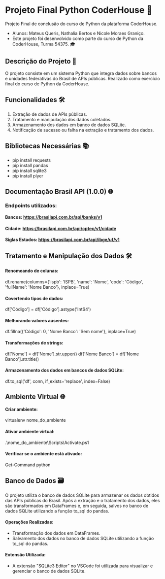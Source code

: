 # Projeto Final Python CoderHouse 🐍
Projeto Final de conclusão do curso de Python da plataforma CoderHouse. 
- Alunos: Mateus Queris, Nathalia Bertos e Nicole Moraes Graniço.
- Este projeto foi desenvolvido como parte do curso de Python da CoderHouse, Turma 54375. 🎓

## Descrição do Projeto 🚀
O projeto consiste em um sistema Python que integra dados sobre bancos e unidades federativas do Brasil de APIs públicas. Realizado como exercício final do curso de Python da CoderHouse.

## Funcionalidades 🛠️
1. Extração de dados de APIs públicas.
2. Tratamento e manipulação dos dados coletados.
3. Armazenamento dos dados em banco de dados SQLite.
4. Notificação de sucesso ou falha na extração e tratamento dos dados.

## Bibliotecas Necessárias 📚
- pip install requests
- pip install pandas
- pip install sqlite3
- pip install plyer

## Documentação Brasil API (1.0.0) 🌐
 ### Endpoints utilizados:
 #### Bancos: https://brasilapi.com.br/api/banks/v1
 #### Cidade: https://brasilapi.com.br/api/cptec/v1/cidade
 #### Siglas Estados: https://brasilapi.com.br/api/ibge/uf/v1

## Tratamento e Manipulação dos Dados 🛠️
#### Renomeando de colunas: 
df.rename(columns={'ispb': 'ISPB', 'name': 'Nome', 'code': 'Código', 'fullName': 'Nome Banco'}, inplace=True)

#### Covertendo tipos de dados:
df['Código'] = df['Código'].astype('Int64')

#### Melhorando valores ausentes:
df.fillna({'Código': 0, 'Nome Banco': 'Sem nome'}, inplace=True)

#### Transformações de strings:
df['Nome'] = df['Nome'].str.upper()
df['Nome Banco'] = df['Nome Banco'].str.title()

#### Armazenamento dos dados em bancos de dados SQLite:
df.to_sql('df', conn, if_exists='replace', index=False)

## Ambiente Virtual 🌐
#### Criar ambiente:
virtualenv nome_do_ambiente

#### Ativar ambiente virtual:
.\nome_do_ambiente\Scripts\Activate.ps1

#### Verificar se o ambiente está ativado:
Get-Command python

## Banco de Dados 🗃️

O projeto utiliza o banco de dados SQLite para armazenar os dados obtidos das APIs públicas do Brasil. Após a extração e o tratamento dos dados, eles são transformados em DataFrames e, em seguida, salvos no banco de dados SQLite utilizando a função to_sql do pandas.

#### Operações Realizadas:

- Transformação dos dados em DataFrames.
- Salvamento dos dados no banco de dados SQLite utilizando a função to_sql do pandas.

#### Extensão Utilizada:

- A extensão "SQLite3 Editor" no VSCode foi utilizada para visualizar e gerenciar o banco de dados SQLite.


